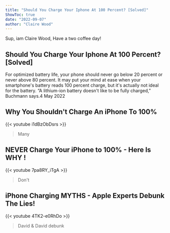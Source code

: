 ```yaml
---
title: "Should You Charge Your Iphone At 100 Percent? [Solved]"
ShowToc: true 
date: "2022-09-07"
author: "Claire Wood" 
---
```


Sup, iam Claire Wood, Have a two coffee day!
## Should You Charge Your Iphone At 100 Percent? [Solved]
For optimized battery life, your phone should never go below 20 percent or never above 80 percent. It may put your mind at ease when your smartphone's battery reads 100 percent charge, but it's actually not ideal for the battery. “A lithium-ion battery doesn't like to be fully charged,” Buchmann says.4 May 2022

## Why You Shouldn't Charge An iPhone To 100%
{{< youtube i1dBzObDsrs >}}
>Many 

## NEVER Charge Your iPhone to 100% - Here Is WHY !
{{< youtube 7pa8RY_iTgA >}}
>Don't 

## iPhone Charging MYTHS - Apple Experts Debunk The Lies!
{{< youtube 4TK2-e0RhDo >}}
>David & David debunk 


